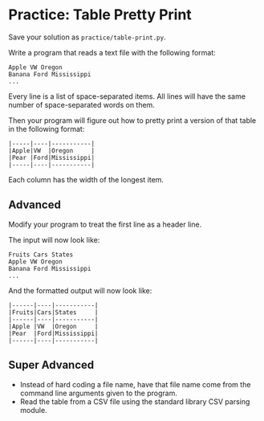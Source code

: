 # Practice: Table Pretty Print

Save your solution as `practice/table-print.py`.

Write a program that reads a text file with the following format:

```
Apple VW Oregon
Banana Ford Mississippi
...
```

Every line is a list of space-separated items.
All lines will have the same number of space-separated words on them.

Then your program will figure out how to pretty print a version of that table in the following format:

```
|-----|----|-----------|
|Apple|VW  |Oregon     |
|Pear |Ford|Mississippi|
|-----|----|-----------|
```

Each column has the width of the longest item.

## Advanced

Modify your program to treat the first line as a header line.

The input will now look like:

```
Fruits Cars States
Apple VW Oregon
Banana Ford Mississippi
...
```

And the formatted output will now look like:

```
|------|----|-----------|
|Fruits|Cars|States     |
|------|----|-----------|
|Apple |VW  |Oregon     |
|Pear  |Ford|Mississippi|
|------|----|-----------|
```

## Super Advanced

* Instead of hard coding a file name, have that file name come from the command line arguments given to the program.
* Read the table from a CSV file using the standard library CSV parsing module.
